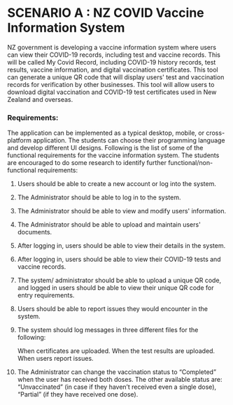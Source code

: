 # SCENARIO A : NZ COVID Vaccine Information System 
NZ government is developing a vaccine information system where users can view their COVID-19 records, including test and vaccine records. This will be called My Covid Record, including COVID-19 history records, test results, vaccine information, and digital vaccination certificates. This tool can generate a unique QR code that will display users' test and vaccination records for verification by other businesses. This tool will allow users to download digital vaccination and COVID-19 test certificates used in New Zealand and overseas.

### Requirements:
The application can be implemented as a typical desktop, mobile, or cross-platform application. The students can choose their programming language and develop different UI designs. Following is the list of some of the functional requirements for the vaccine information system. The students are encouraged to do some research to identify further functional/non-functional requirements:

1. Users should be able to create a new account or log into the system.
2. The Administrator should be able to log in to the system.
3. The Administrator should be able to view and modify users' information.
4. The Administrator should be able to upload and maintain users' documents.
5. After logging in, users should be able to view their details in the system.
6. After logging in, users should be able to view their COVID-19 tests and vaccine records.
7. The system/ administrator should be able to upload a unique QR code, and logged in users should be able to view their unique QR code for entry requirements.
8. Users should be able to report issues they would encounter in the system.
9. The system should log messages in three different files for the following:

    When certificates are uploaded.
    When the test results are uploaded.
    When users report issues.

10.  The Administrator can change the vaccination status to “Completed” when the user has received both doses. The other available status are: “Unvaccinated” (in case if they haven’t received even a single dose), “Partial” (if they have received one dose).

